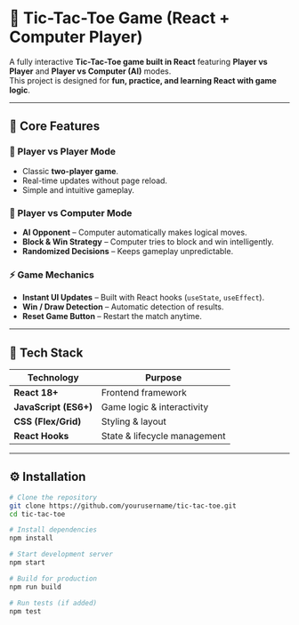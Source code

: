 # 🎯 Tic-Tac-Toe Game (React + Computer Player)

A fully interactive **Tic-Tac-Toe game built in React** featuring **Player vs Player** and **Player vs Computer (AI)** modes.  
This project is designed for **fun, practice, and learning React with game logic**.

---

## 🚀 Core Features

### 🎲 Player vs Player Mode
- Classic **two-player game**.
- Real-time updates without page reload.
- Simple and intuitive gameplay.

### 🤖 Player vs Computer Mode
- **AI Opponent** – Computer automatically makes logical moves.
- **Block & Win Strategy** – Computer tries to block and win intelligently.
- **Randomized Decisions** – Keeps gameplay unpredictable.

### ⚡ Game Mechanics
- **Instant UI Updates** – Built with React hooks (`useState`, `useEffect`).
- **Win / Draw Detection** – Automatic detection of results.
- **Reset Game Button** – Restart the match anytime.

---

## 📂 Tech Stack

| Technology | Purpose |
|------------|---------|
| **React 18+** | Frontend framework |
| **JavaScript (ES6+)** | Game logic & interactivity |
| **CSS (Flex/Grid)** | Styling & layout |
| **React Hooks** | State & lifecycle management |

---

## ⚙️ Installation

```bash
# Clone the repository
git clone https://github.com/yourusername/tic-tac-toe.git
cd tic-tac-toe

# Install dependencies
npm install

# Start development server
npm start

# Build for production
npm run build

# Run tests (if added)
npm test
